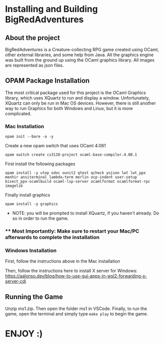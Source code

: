 # Installing and Building BigRedAdventures

## About the project

BigRedAdventures is a Creature-collecting RPG game created using OCaml, other external libraries, and some help from Java. All the graphics engine was built from the ground up using the OCaml graphics library. All images are represented as json files.

## OPAM Package Installation

The most critical package used for this project is the OCaml Graphics library, which uses XQuartz to run and display a window. Unfortunately, XQuartz can only be run in Mac OS devices. However, there is still another way to run Graphics for both Windows and Linux, but it is more complicated.

### Mac Installation

```
opam init --bare -a -y
```

Create a new opam switch that uses OCaml 4.081

```
opam switch create cs3110-project ocaml-base-compiler.4.08.1
```

First install the following packages

```
opam install -y utop odoc ounit2 qtest qcheck yojson lwt lwt_ppx menhir ansiterminal lambda-term merlin ocp-indent user-setup bisect_ppx-ocamlbuild ocaml-lsp-server ocamlformat ocamlformat-rpc imagelib
```

Finally install graphics

```
opam install -y graphics
```

* NOTE: you will be prompted to install XQuartz, if you haven't already. Do so in order to run the game.

### ** Most Importantly: Make sure to restart your Mac/PC afterwards to complete the installation

### Windows Installation

First, follow the instructions above in the Mac installation

Then, follow the instructions here to install X server for Windows:
<https://aalonso.dev/blog/how-to-use-gui-apps-in-wsl2-forwarding-x-server-cdj>

## Running the Game

Unzip ms1.zip.
Then open the folder ms1 in VSCode.
Finally, to run the game, open the terminal and simply type `make play` to begin the game.

# ENJOY :)
